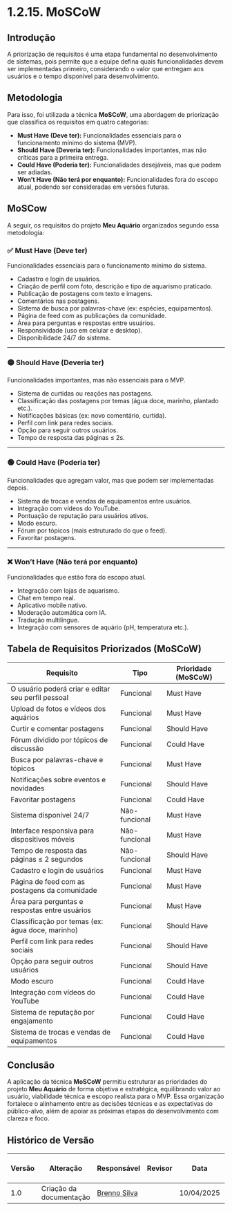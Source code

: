 # 1.2.15. MoSCoW

## Introdução

A priorização de requisitos é uma etapa fundamental no desenvolvimento de sistemas, pois permite que a equipe defina quais funcionalidades devem ser implementadas primeiro, considerando o valor que entregam aos usuários e o tempo disponível para desenvolvimento.

## Metodologia

Para isso, foi utilizada a técnica **MoSCoW**, uma abordagem de priorização que classifica os requisitos em quatro categorias:

- **Must Have (Deve ter):** Funcionalidades essenciais para o funcionamento mínimo do sistema (MVP).
- **Should Have (Deveria ter):** Funcionalidades importantes, mas não críticas para a primeira entrega.
- **Could Have (Poderia ter):** Funcionalidades desejáveis, mas que podem ser adiadas.
- **Won’t Have (Não terá por enquanto):** Funcionalidades fora do escopo atual, podendo ser consideradas em versões futuras.


## MoSCow

A seguir, os requisitos do projeto **Meu Aquário** organizados segundo essa metodologia:


### ✅ Must Have (Deve ter)
Funcionalidades essenciais para o funcionamento mínimo do sistema.

- Cadastro e login de usuários.
- Criação de perfil com foto, descrição e tipo de aquarismo praticado.
- Publicação de postagens com texto e imagens.
- Comentários nas postagens.
- Sistema de busca por palavras-chave (ex: espécies, equipamentos).
- Página de feed com as publicações da comunidade.
- Área para perguntas e respostas entre usuários.
- Responsividade (uso em celular e desktop).
- Disponibilidade 24/7 do sistema.

---

### 🟡 Should Have (Deveria ter)
Funcionalidades importantes, mas não essenciais para o MVP.

- Sistema de curtidas ou reações nas postagens.
- Classificação das postagens por temas (água doce, marinho, plantado etc.).
- Notificações básicas (ex: novo comentário, curtida).
- Perfil com link para redes sociais.
- Opção para seguir outros usuários.
- Tempo de resposta das páginas ≤ 2s.

---

### 🟢 Could Have (Poderia ter)
Funcionalidades que agregam valor, mas que podem ser implementadas depois.

- Sistema de trocas e vendas de equipamentos entre usuários.
- Integração com vídeos do YouTube.
- Pontuação de reputação para usuários ativos.
- Modo escuro.
- Fórum por tópicos (mais estruturado do que o feed).
- Favoritar postagens.

---

### ❌ Won’t Have (Não terá por enquanto)
Funcionalidades que estão fora do escopo atual.

- Integração com lojas de aquarismo.
- Chat em tempo real.
- Aplicativo mobile nativo.
- Moderação automática com IA.
- Tradução multilíngue.
- Integração com sensores de aquário (pH, temperatura etc.).


## Tabela de Requisitos Priorizados (MoSCoW)

| Requisito                                                                 | Tipo            | Prioridade (MoSCoW) |
|---------------------------------------------------------------------------|------------------|----------------------|
| O usuário poderá criar e editar seu perfil pessoal                        | Funcional        | Must Have            |
| Upload de fotos e vídeos dos aquários                                     | Funcional        | Must Have            |
| Curtir e comentar postagens                                               | Funcional        | Should Have          |
| Fórum dividido por tópicos de discussão                                   | Funcional        | Could Have           |
| Busca por palavras-chave e tópicos                                        | Funcional        | Must Have            |
| Notificações sobre eventos e novidades                                    | Funcional        | Should Have          |
| Favoritar postagens                                                       | Funcional        | Could Have           |
| Sistema disponível 24/7                                                   | Não-funcional    | Must Have            |
| Interface responsiva para dispositivos móveis                             | Não-funcional    | Must Have            |
| Tempo de resposta das páginas ≤ 2 segundos                                | Não-funcional    | Should Have          |
| Cadastro e login de usuários                                              | Funcional        | Must Have            |
| Página de feed com as postagens da comunidade                             | Funcional        | Must Have            |
| Área para perguntas e respostas entre usuários                            | Funcional        | Must Have            |
| Classificação por temas (ex: água doce, marinho)                          | Funcional        | Should Have          |
| Perfil com link para redes sociais                                        | Funcional        | Should Have          |
| Opção para seguir outros usuários                                         | Funcional        | Should Have          |
| Modo escuro                                                               | Funcional        | Could Have           |
| Integração com vídeos do YouTube                                          | Funcional        | Could Have           |
| Sistema de reputação por engajamento                                      | Funcional        | Could Have           |
| Sistema de trocas e vendas de equipamentos                                | Funcional        | Could Have           |


## Conclusão

A aplicação da técnica **MoSCoW** permitiu estruturar as prioridades do projeto **Meu Aquário** de forma objetiva e estratégica, equilibrando valor ao usuário, viabilidade técnica e escopo realista para o MVP. Essa organização fortalece o alinhamento entre as decisões técnicas e as expectativas do público-alvo, além de apoiar as próximas etapas do desenvolvimento com clareza e foco.

## Histórico de Versão
| Versão | Alteração                  | Responsável     | Revisor | Data       | Detalhes da Revisão |
|------|--------|-----------|-----------| ---------|  ---------|
| 1.0 | Criação da documentação | [Brenno Silva](https://github.com/brenno-silva01) |  | 10/04/2025 | 


